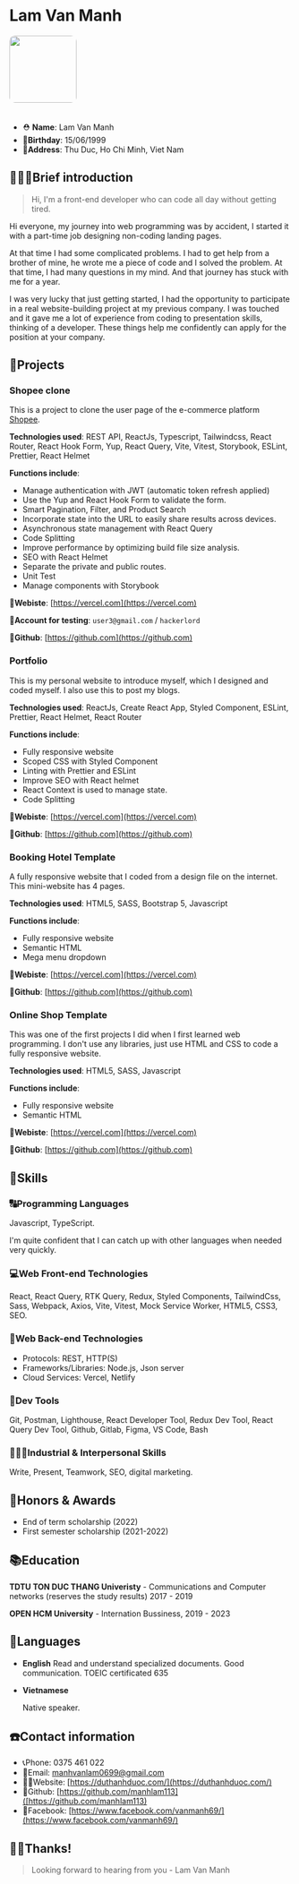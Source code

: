 # Lam Van Manh

<img src="./public/images/me.jpg" width="120" style='border-radius: 10px; margin-bottom: 20px;'/>

- ⛑ **Name**: Lam Van Manh
- 👶**Birthday**: 15/06/1999
- 🏰**Address**: Thu Duc, Ho Chi Minh, Viet Nam

## 🙋🏻‍♂️Brief introduction

> Hi, I'm a front-end developer who can code all day without getting tired.

Hi everyone, my journey into web programming was by accident, I started it with a part-time job designing non-coding landing pages.

At that time I had some complicated problems. I had to get help from a brother of mine, he wrote me a piece of code and I solved the problem. At that time, I had many questions in my mind. And that journey has stuck with me for a year.

I was very lucky that just getting started, I had the opportunity to participate in a real website-building project at my previous company. I was touched and it gave me a lot of experience from coding to presentation skills, thinking of a developer. These things help me confidently can apply for the position at your company.

## 👔Projects

### Shopee clone

This is a project to clone the user page of the e-commerce platform [Shopee](https://shopee.com).

**Technologies used**: REST API, ReactJs, Typescript, Tailwindcss, React Router, React Hook Form, Yup, React Query, Vite, Vitest, Storybook, ESLint, Prettier, React Helmet

**Functions include**:

- Manage authentication with JWT (automatic token refresh applied)
- Use the Yup and React Hook Form to validate the form.
- Smart Pagination, Filter, and Product Search
- Incorporate state into the URL to easily share results across devices.
- Asynchronous state management with React Query
- Code Splitting
- Improve performance by optimizing build file size analysis.
- SEO with React Helmet
- Separate the private and public routes.
- Unit Test
- Manage components with Storybook

**🔗Webiste**: [https://vercel.com](https://vercel.com)

**🔐Account for testing**: `user3@gmail.com` / `hackerlord`

**🔗Github**: [https://github.com](https://github.com)

### Portfolio

This is my personal website to introduce myself, which I designed and coded myself. I also use this to post my blogs.

**Technologies used**: ReactJs, Create React App, Styled Component, ESLint, Prettier, React Helmet, React Router

**Functions include**:

- Fully responsive website
- Scoped CSS with Styled Component
- Linting with Prettier and ESLint
- Improve SEO with React helmet
- React Context is used to manage state.
- Code Splitting

**🔗Webiste**: [https://vercel.com](https://vercel.com)

**🔗Github**: [https://github.com](https://github.com)

### Booking Hotel Template

A fully responsive website that I coded from a design file on the internet. This mini-website has 4 pages.

**Technologies used**: HTML5, SASS, Bootstrap 5, Javascript

**Functions include**:

- Fully responsive website
- Semantic HTML
- Mega menu dropdown

**🔗Webiste**: [https://vercel.com](https://vercel.com)

**🔗Github**: [https://github.com](https://github.com)

### Online Shop Template

This was one of the first projects I did when I first learned web programming. I don't use any libraries, just use HTML and CSS to code a fully responsive website.

**Technologies used**: HTML5, SASS, Javascript

**Functions include**:

- Fully responsive website
- Semantic HTML

**🔗Webiste**: [https://vercel.com](https://vercel.com)

**🔗Github**: [https://github.com](https://github.com)

## 🔧Skills

### 🔠Programming Languages

Javascript, TypeScript.

I'm quite confident that I can catch up with other languages when needed very quickly.

### 💻Web Front-end Technologies

React, React Query, RTK Query, Redux, Styled Components, TailwindCss, Sass, Webpack, Axios, Vite, Vitest, Mock Service Worker, HTML5, CSS3, SEO.

### 🧮Web Back-end Technologies

- Protocols: REST, HTTP(S)
- Frameworks/Libraries: Node.js, Json server
- Cloud Services: Vercel, Netlify

### 🔨Dev Tools

Git, Postman, Lighthouse, React Developer Tool, Redux Dev Tool, React Query Dev Tool, Github, Gitlab, Figma, VS Code, Bash

### 💁🏻‍♂️Industrial & Interpersonal Skills

Write, Present, Teamwork, SEO, digital marketing.

## 🥇Honors & Awards

- End of term scholarship (2022)
- First semester scholarship (2021-2022)

## 📚Education

**TDTU TON DUC THANG Univeristy** - Communications and Computer networks (reserves the study results) 2017 - 2019

**OPEN HCM University** - Internation Bussiness, 2019 - 2023

## 💋Languages

- **English**
  Read and understand specialized documents. Good communication. TOEIC certificated 635

- **Vietnamese**

  Native speaker.

## ☎️Contact information

- 📞Phone: 0375 461 022
- 📧Email: [manhvanlam0699@gmail.com](mailto:manhvanlam0699@gmail.com)
- ✍🏻Website: [https://duthanhduoc.com/](https://duthanhduoc.com/)
- 🔗Github: [https://github.com/manhlam113]([https://github.com/manhlam113)
- 🔗Facebook: [https://www.facebook.com/vanmanh69/](https://www.facebook.com/vanmanh69/)

## 🙏🏻Thanks!

> Looking forward to hearing from you - Lam Van Manh
